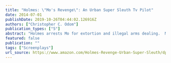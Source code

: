 ```yaml
---
title: "Holmes: \"Mo's Revenge\": An Urban Super Sleuth Tv Pilot"
date: 2014-07-01
publishDate: 2019-10-26T04:44:02.126916Z
authors: ["Christopher C. Odom"]
publication_types: ["5"]
abstract: "Holmes arrests Mo for extortion and illegal arms dealing.  Mo pledges an oath of revenge.  Mo walks free on a technicality when Mo's lawyers draw ties to Holmes and a crime boss.  Holmes resigns from the force.  Flash forward 3 years later.  Independence Day weekend.  Mo now has the most powerful crime syndicate in Detroit.  He's Mo, ergo \"Mo-Town.\"  Mo is promoting a huge Independence Day Celebration and \"MoTown Review\" on the waterfront.  All of the heads of the other crime syndicates will be there.  The crime bosses believe that Mo's Independence Day Celebration is to give them their independence.  Unbeknownst to them, Mo's Independence Day Celebration is to celebrate his independence from them.  At the end of the Motown Review, when all the fireworks go off, a small nuclear bomb will blow up all of Mo's enemies at one time as well as thousands of innocent bystanders--Mo's Independence Day Massacre."
featured: false
publication: ""
tags: ["Screenplays"]
url_source: https://www.amazon.com/Holmes-Revenge-Urban-Super-Sleuth/dp/1434898040/ref=tmm_pap_swatch_0?_encoding=UTF8&qid=&sr=
---
```

